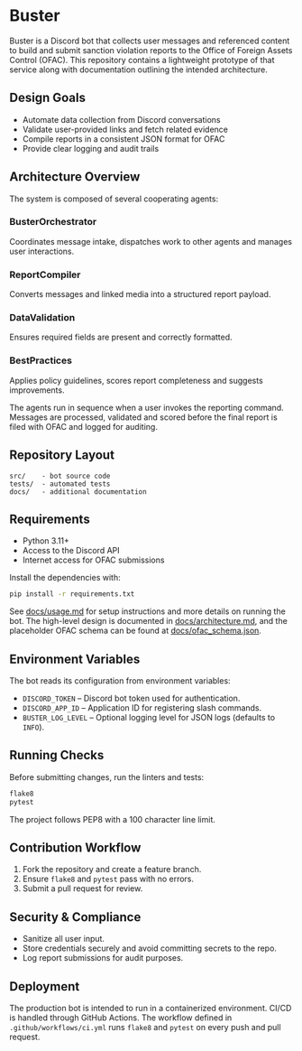 # Buster

Buster is a Discord bot that collects user messages and referenced content to
build and submit sanction violation reports to the Office of Foreign Assets
Control (OFAC). This repository contains a lightweight prototype of that service
along with documentation outlining the intended architecture.

## Design Goals

- Automate data collection from Discord conversations
- Validate user-provided links and fetch related evidence
- Compile reports in a consistent JSON format for OFAC
- Provide clear logging and audit trails

## Architecture Overview

The system is composed of several cooperating agents:

### BusterOrchestrator
Coordinates message intake, dispatches work to other agents and manages user
interactions.

### ReportCompiler
Converts messages and linked media into a structured report payload.

### DataValidation
Ensures required fields are present and correctly formatted.

### BestPractices
Applies policy guidelines, scores report completeness and suggests improvements.

The agents run in sequence when a user invokes the reporting command. Messages
are processed, validated and scored before the final report is filed with OFAC
and logged for auditing.

## Repository Layout

```
src/    - bot source code
tests/  - automated tests
docs/   - additional documentation
```

## Requirements

- Python 3.11+
- Access to the Discord API
- Internet access for OFAC submissions

Install the dependencies with:

```bash
pip install -r requirements.txt
```

See [docs/usage.md](docs/usage.md) for setup instructions and more details on running the bot.
The high-level design is documented in [docs/architecture.md](docs/architecture.md),
and the placeholder OFAC schema can be found at [docs/ofac_schema.json](docs/ofac_schema.json).

## Environment Variables

The bot reads its configuration from environment variables:

- `DISCORD_TOKEN` – Discord bot token used for authentication.
- `DISCORD_APP_ID` – Application ID for registering slash commands.
- `BUSTER_LOG_LEVEL` – Optional logging level for JSON logs (defaults to `INFO`).

## Running Checks

Before submitting changes, run the linters and tests:

```bash
flake8
pytest
```

The project follows PEP8 with a 100 character line limit.

## Contribution Workflow

1. Fork the repository and create a feature branch.
2. Ensure `flake8` and `pytest` pass with no errors.
3. Submit a pull request for review.

## Security & Compliance

- Sanitize all user input.
- Store credentials securely and avoid committing secrets to the repo.
- Log report submissions for audit purposes.

## Deployment

The production bot is intended to run in a containerized environment. CI/CD is
handled through GitHub Actions. The workflow defined in
`.github/workflows/ci.yml` runs `flake8` and `pytest` on every push and pull
request.

